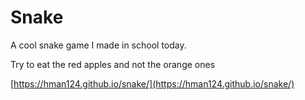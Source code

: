 # Snake

A cool snake game I made in school today.

Try to eat the red apples and not the orange ones

[https://hman124.github.io/snake/](https://hman124.github.io/snake/)

